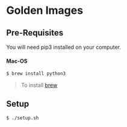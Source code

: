 # Golden Images

## Pre-Requisites
You will need pip3 installed on your computer.

#### Mac-OS
```sh
$ brew install python3
```
> To install [brew](https://brew.sh/)

## Setup

```sh
$ ./setup.sh
```
